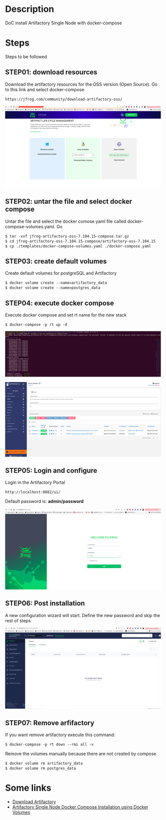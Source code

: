 # Description
DoC install Artifactory Single Node with docker-compose

# Steps
Steps to be followed

## STEP01: download resources

Download the artifactory resources for the OSS version (Open Source). Go to this link and select docker-compose

```
https://jfrog.com/community/download-artifactory-oss/
```

 ![artificatory_link](./images/artificatory_link.png "artificatory_link")

## STEP02: untar the file and select docker compose

Untar the file and select the docker comose yaml file called docker-compose-volumes.yaml. Go 

```
$ tar -xvf jfrog-artifactory-oss-7.104.15-compose.tar.gz
$ cd jfrog-artifactory-oss-7.104.15-compose/artifactory-oss-7.104.15
$ cp ./templates/docker-compose-volumes.yaml ./docker-compose.yaml
```

## STEP03: create default volumes 

Create default volumes for postgreSQL and Artifactory

```
$ docker volume create --name=artifactory_data
$ docker volume create --name=postgres_data

```

## STEP04: execute docker compose

Execute docker compose and set rt name for the new stack

```
$ docker-compose -p rt up -d
```

![artifactory_started](./images/artifactory_started.png "artifactory_started")

![artifactory_stack](./images/artifactory_stack.png "artifactory_stack")
## STEP05: Login and configure

Login in the Artifactory Portal
```
http://localhost:8082/ui/
```
Default password is: **admin/password**

![artifactory_login](./images/artifactory_login.png "artifactory_login")

## STEP06: Post installation

A new configuration wizard will start. Define the new password and skip the rest of steps

![artifactory_portal](./images/artifactory_portal.png "artifactory_portal")

## STEP07: Remove arfifactory

If you want remove artifactory execute this command:

```
$ docker-compose -p rt down --rmi all -v
```

Remove the volumes manually because there are not created by compose

```
$ docker volume rm artifactory_data
$ docker volume rm postgres_data
```

# Some links 

- [Download Artifactory](https://jfrog.com/community/download-artifactory-oss/) 
- [Artifactory Single Node Docker Compose Installation using Docker Volumes](https://jfrog.com/help/r/jfrog-installation-setup-documentation/artifactory-single-node-docker-compose-installation-using-docker-volumes)